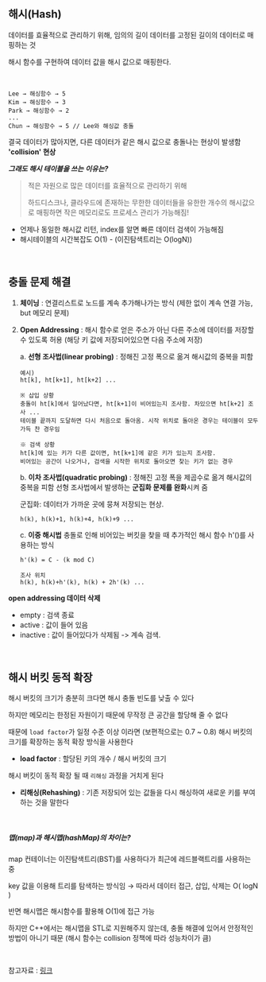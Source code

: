 ## 해시(Hash)

데이터를 효율적으로 관리하기 위해, 임의의 길이 데이터를 고정된 길이의 데이터로 매핑하는 것

해시 함수를 구현하여 데이터 값을 해시 값으로 매핑한다.

<br>

```
Lee → 해싱함수 → 5
Kim → 해싱함수 → 3
Park → 해싱함수 → 2
...
Chun → 해싱함수 → 5 // Lee와 해싱값 충돌
```

결국 데이터가 많아지면, 다른 데이터가 같은 해시 값으로 충돌나는 현상이 발생함 **'collision' 현상**

**_그래도 해시 테이블을 쓰는 이유는?_**

> 적은 자원으로 많은 데이터를 효율적으로 관리하기 위해
>
> 하드디스크나, 클라우드에 존재하는 무한한 데이터들을 유한한 개수의 해시값으로 매핑하면 작은 메모리로도 프로세스 관리가 가능해짐!

- 언제나 동일한 해시값 리턴, index를 알면 빠른 데이터 검색이 가능해짐
- 해시테이블의 시간복잡도 O(1) - (이진탐색트리는 O(logN))

<br>

## 충돌 문제 해결

1. **체이닝** : 연결리스트로 노드를 계속 추가해나가는 방식
   (제한 없이 계속 연결 가능, but 메모리 문제)

2. **Open Addressing** : 해시 함수로 얻은 주소가 아닌 다른 주소에 데이터를 저장할 수 있도록 허용 (해당 키 값에 저장되어있으면 다음 주소에 저장)

   a. **선형 조사법(linear probing)** : 정해진 고정 폭으로 옮겨 해시값의 중복을 피함
   ```
   예시)
   ht[k], ht[k+1], ht[k+2] ...
   
   ※ 삽입 상황
   충돌이 ht[k]에서 일어났다면, ht[k+1]이 비어있는지 조사함. 차있으면 ht[k+2] 조사 ...
   테이블 끝까지 도달하면 다시 처음으로 돌아옴. 시작 위치로 돌아온 경우는 테이블이 모두 가득 찬 경우임
   
   ※ 검색 상황
   ht[k]에 있는 키가 다른 값이면, ht[k+1]에 같은 키가 있는지 조사함. 
   비어있는 공간이 나오거나, 검색을 시작한 위치로 돌아오면 찾는 키가 없는 경우
   ```
   b. **이차 조사법(quadratic probing)** : 정해진 고정 폭을 제곱수로 옮겨 해시값의 중복을 피함
   선형 조사법에서 발생하는 **군집화 문제를 완화**시켜 줌
   
   군집화: 데이터가 가까운 곳에 뭉쳐 저장되는 현상.
   
   ```
   h(k), h(k)+1, h(k)+4, h(k)+9 ...
   ```
   
   c. **이중 해시법**
   충돌로 인해 비어있는 버킷을 찾을 때 추가적인 해시 함수 h'()를 사용하는 방식
   
   ```
   h'(k) = C - (k mod C)
   
   조사 위치
   h(k), h(k)+h'(k), h(k) + 2h'(k) ...
   ```

**open addressing 데이터 삭제**

- empty : 검색 종료
- active : 값이 들어 있음
- inactive : 값이 들어있다가 삭제됨 -> 계속 검색.

<br>

## 해시 버킷 동적 확장

해시 버킷의 크기가 충분히 크다면 해시 충돌 빈도를 낮출 수 있다

하지만 메모리는 한정된 자원이기 때문에 무작정 큰 공간을 할당해 줄 수 없다

때문에 `load factor`가 일정 수준 이상 이라면 (보편적으로는 0.7 ~ 0.8) 해시 버킷의 크기를 확장하는 동적 확장 방식을 사용한다

- **load factor** : 할당된 키의 개수 / 해시 버킷의 크기

해시 버킷이 동적 확장 될 때 `리해싱` 과정을 거치게 된다

- **리해싱(Rehashing)** : 기존 저장되어 있는 값들을 다시 해싱하여 새로운 키를 부여하는 것을 말한다

<br>

##### 맵(map)과 해시맵(hashMap)의 차이는?

map 컨테이너는 이진탐색트리(BST)를 사용하다가 최근에 레드블랙트리를 사용하는 중

key 값을 이용해 트리를 탐색하는 방식임 → 따라서 데이터 접근, 삽입, 삭제는 O( logN )

반면 해시맵은 해시함수를 활용해 O(1)에 접근 가능

하지만 C++에서는 해시맵을 STL로 지원해주지 않는데, 충돌 해결에 있어서 안정적인 방법이 아니기 때문 (해시 함수는 collision 정책에 따라 성능차이가 큼) 

<br>

참고자료 : [링크](https://ratsgo.github.io/data%20structure&algorithm/2017/10/25/hash/)
